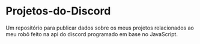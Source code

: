 # Projetos-do-Discord
Um repositório para publicar dados sobre os meus projetos relacionados ao meu robô feito na api do discord programado em base no JavaScript.
